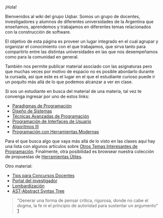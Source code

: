 ¡Hola!

Bienvenidos al wiki del grupo Uqbar. Somos un grupo de docentes, investigadores y alumnos de diferentes universidades de la Argentina que enseñamos, aprendemos y trabajamos en diferentes temas relacionados con la construcción de software.

El objetivo de esta página es proveer un lugar integrado en el cual agrupar y organizar el conocimiento con el que trabajamos, que sirva tanto para compartirlo entre las distintas universidades en las que nos desempeñamos como para la comunidad en general.

También nos permite publicar material asociado con las asignaturas pero que muchas veces por motivo de espacio no es posible abordarlo durante la cursada, así que este es el lugar en el que el estudiante curioso puede ir un poquito más allá de lo que podemos alcanzar a ver en clase.

Si sos un estudiante en busca del material de una materia, tal vez te convenga ingresar por uno de estos links:

-   [Paradigmas de Programación](paradigmas-de-programacion.md)
-   [Diseño de Sistemas](design-temario.md)
-   [Técnicas Avanzadas de Programación](tecnicas-avanzadas-de-programacion.md)
-   [Programación de Interfaces de Usuario](programacion-de-interfaces-de-usuario.md)
-   [Algoritmos III](algo3-temario.md)
-   [Programación con Herramientas Modernas](programacion-con-herramientas-modernas.md)

Para el que busca algo que vaya más allá de lo visto en las clases aquí hay una lista con algunos artículos sobre [Otros Temas Interesantes de Programación](otros-temas-interesantes-de-programacion.md). Finalmente, otra posibilidad es browsear nuestra colección de propuestas de [Herramientas Útiles](herramientas-utiles.md).

Otro material:

-   [Tips para Concursos Docentes](tips-para-concursos-docentes.md)
-   [Portal del investigador](portal-del-investigador.md)
-   [Lombardización](lombardizacion.md)
-   [AST-Abstract Syntax Tree](ast-abstract-syntax-tree.md)

> "Generar una forma de pensar crítica, rigurosa, donde no cabe el dogma, la fe ni el principio de autoridad para sustentar un argumento" [1](http://www.clarin.com/diario/2008/02/25/opinion/o-01901.htm)
